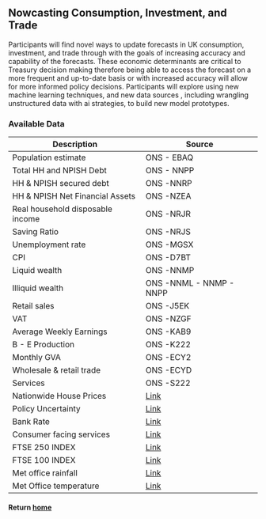 ## Nowcasting Consumption, Investment, and Trade 
Participants will find novel ways to update forecasts in UK consumption, investment, and trade through with the goals of increasing accuracy and capability of the forecasts. These economic determinants are critical to Treasury decision making therefore being able to access the forecast on a more frequent and up-to-date basis or with increased accuracy will allow for more informed policy decisions. Participants will explore using new machine learning techniques, and new data sources , including wrangling unstructured data  with ai strategies, to build new model prototypes. 

### Available Data
| Description                      | Source                 |  
|---------------------------------|-------------------------|  
| Population estimate             | ONS - EBAQ              |  
| Total HH and NPISH Debt         | ONS - NNPP              |  
| HH & NPISH secured debt         | ONS -NNRP               |  
| HH & NPISH Net Financial Assets | ONS -NZEA               |  
| Real household disposable income| ONS -NRJR               |  
| Saving Ratio                    | ONS -NRJS               |  
| Unemployment rate               | ONS -MGSX               |  
| CPI                             | ONS -D7BT               |  
| Liquid wealth                   | ONS -NNMP               |  
| Illiquid wealth                 | ONS -NNML - NNMP - NNPP |  
| Retail sales                    | ONS -J5EK               |  
| VAT                             | ONS -NZGF               |  
| Average Weekly Earnings         | ONS -KAB9               |  
| B - E Production                | ONS -K222               |  
| Monthly GVA                     | ONS -ECY2               |  
| Wholesale & retail trade        | ONS -ECYD               |  
| Services                        | ONS -S222               | 
| Nationwide House Prices         | [Link](https://www.nationwidehousepriceindex.co.uk/download/uk-monthly-index) |  
| Policy Uncertainty              | [Link](https://www.policyuncertainty.com/media/UK_Policy_Uncertainty_Data.xlsx) |  
| Bank Rate                       | [Link](https://www.bankofengland.co.uk/boeapps/database/FromShowColumns.asp?searchText=IUMABEDR&Travel=) |  
| Consumer facing services        | [Link](https://www.ons.gov.uk/file?uri=/economy/grossdomesticproductgdp/datasets/consumerfacingservices/current/consumerfacingservices.xlsx) |  
| FTSE 250 INDEX                  | [Link](https://www.londonstockexchange.com/indices/ftse-250) |  
| FTSE 100 INDEX                  | [Link](https://www.londonstockexchange.com/indices/ftse-100) |  
| Met office rainfall             | [Link](https://www.metoffice.gov.uk/pub/data/weather/uk/climate/datasets/Rainfall/date/UK.txt) |  
| Met Office temperature          | [Link](https://www.metoffice.gov.uk/pub/data/weather/uk/climate/datasets/Tmean/date/UK.txt) | 

#### Return [home](index.md)

